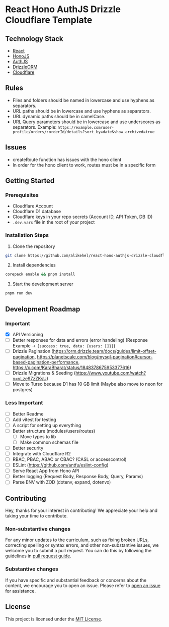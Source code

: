 # React Hono AuthJS Drizzle Cloudflare Template

## Technology Stack

-   [React](https://reactjs.org/)
-   [HonoJS](https://hono.io/)
-   [AuthJS](https://authjs.dev/)
-   [DrizzleORM](https://orm.drizzle.team/)
-   [Cloudflare](https://www.cloudflare.com/)

## Rules

- Files and folders should be named in lowercase and use hyphens as separators.
- URL paths should be in lowercase and use hyphens as separators.
- URL dynamic paths should be in camelCase.
- URL Query parameters should be in lowercase and use underscores as separators.
Example: `https://example.com/user-profile/orders/:orderId/details?sort_by=date&show_archived=true`

## Issues

- createRoute function has issues with the hono client
- In order for the hono client to work, routes must be in a specific form

## Getting Started

### Prerequisites

- Cloudflare Account
- Cloudflare D1 database
- Cloudflare keys in your repo secrets (Account ID, API Token, DB ID)
- `.dev.vars` file in the root of your project

### Installation Steps

1. Clone the repository

```bash
git clone https://github.com/alikehel/react-hono-authjs-drizzle-cloudflare-template
```

2. Install dependencies

```bash
corepack enable && pnpm install
```

3. Start the development server

```bash
pnpm run dev
```

## Development Roadmap

### Important

- [x] API Versioning
- [ ] Better responses for data and errors (error handeling) (Response Example -> `{success: true, data: {users: []}}`)
- [ ] Drizzle Pagination (https://orm.drizzle.team/docs/guides/limit-offset-pagination, https://planetscale.com/blog/mysql-pagination#cursor-based-pagination-performance, https://x.com/KaraBharat/status/1848378675953377616)
- [ ] Drizzle Migrations & Seeding (https://www.youtube.com/watch?v=vLze97zZKsU)
- [ ] Move to Turso because D1 has 10 GB limit (Maybe also move to neon for postgres)

### Less Important

- [ ] Better Readme
- [ ] Add vitest for testing
- [ ] A script for setting up everything
- [ ] Better structure (modules/users/routes)
    - [ ] Move types to lib
    - [ ] Make common schemas file
- [ ] Better security
- [ ] Integrate with Cloudflare R2
- [ ] RBAC, PBAC, ABAC or CBAC? (CASL or accesscontrol)
- [ ] ESLint (https://github.com/antfu/eslint-config)
- [ ] Serve React App from Hono API
- [ ] Better logging (Request Body, Response Body, Query, Params)
- [ ] Parse ENV with ZOD (dotenv, expand, dotenvx)

## Contributing

Hey, thanks for your interest in contributing! We appreciate your help and taking your time to contribute.

### Non-substantive changes

For any minor updates to the curriculum, such as fixing broken URLs, correcting spelling or syntax errors, and other non-substantive issues, we welcome you to submit a pull request. You can do this by following the guidelines in [pull request guide](https://www.freecodecamp.org/news/how-to-make-your-first-pull-request-on-github-3/).

### Substantive changes

If you have specific and substantial feedback or concerns about the content, we encourage you to open an issue. Please refer to [open an issue](https://help.github.com/articles/creating-an-issue/) for assistance.

## License

This project is licensed under the [MIT License](LICENSE).
